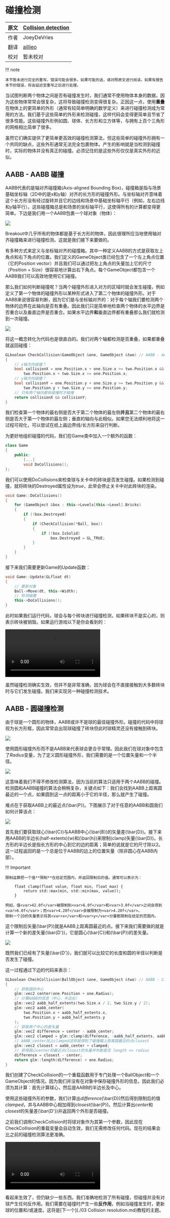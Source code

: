 # 碰撞检测

原文     | [Collision detection](https://learnopengl.com/#!In-Practice/2D-Game/Collisions/Collision-detection)
      ---|---
作者     | JoeyDeVries
翻译     | [aillieo](https://github.com/aillieo)
校对     | 暂未校对

!!! note

	本节暂未进行完全的重写，错误可能会很多。如果可能的话，请对照原文进行阅读。如果有报告本节的错误，将会延迟至重写之后进行处理。

当试图判断两个物体之间是否有碰撞发生时，我们通常不使用物体本身的数据，因为这些物体常常会很复杂，这将导致碰撞检测变得很复杂。正因这一点，使用**重叠**在物体上的更简单的外形（通常有较简单明确的数学定义）来进行碰撞检测成为常用的方法。我们基于这些简单的外形来检测碰撞，这样代码会变得更简单且节省了很多性能。这些<def>碰撞外形</def>例如圆、球体、长方形和立方体等，与拥有上百个三角形的网格相比简单了很多。

虽然它们确实提供了更简单更高效的碰撞检测算法，但这些简单的碰撞外形拥有一个共同的缺点，这些外形通常无法完全包裹物体。产生的影响就是当检测到碰撞时，实际的物体并没有真正的碰撞。必须记住的是这些外形仅仅是真实外形的近似。

## AABB - AABB 碰撞

AABB代表的是<def>轴对齐碰撞箱</def>(Axis-aligned Bounding Box)，碰撞箱是指与场景基础坐标轴（2D中的是x和y轴）对齐的长方形的碰撞外形。与坐标轴对齐意味着这个长方形没有经过旋转并且它的边线和场景中基础坐标轴平行（例如，左右边线和y轴平行）。这些碰撞箱总是和场景的坐标轴平行，这使得所有的计算都变得更简单。下边是我们用一个AABB包裹一个球对象（物体）：

![](../../../img/06/Breakout/05/02/collisions_ball_aabb.png)

Breakout中几乎所有的物体都是基于长方形的物体，因此很理所应当地使用轴对齐碰撞箱来进行碰撞检测。这就是我们接下来要做的。

有多种方式来定义与坐标轴对齐的碰撞箱。其中一种定义AABB的方式是获取左上角点和右下角点的位置。我们定义的<fun>GameObject</fun>类已经包含了一个左上角点位置（它的Position vector）并且我们可以通过把左上角点的矢量加上它的尺寸（<fun>Position</fun> + <fun>Size</fun>）很容易地计算出右下角点。每个<fun>GameObject</fun>都包含一个AABB我们可以高效地使用它们碰撞。

那么我们如何判断碰撞呢？当两个碰撞外形进入对方的区域时就会发生碰撞，例如定义了第一个物体的碰撞外形以某种形式进入了第二个物体的碰撞外形。对于AABB来说很容易判断，因为它们是与坐标轴对齐的：对于每个轴我们要检测两个物体的边界在此轴向是否有重叠。因此我们只是简单地检查两个物体的水平边界是否重合以及垂直边界是否重合。如果水平边界**和**垂直边界都有重叠那么我们就检测到一次碰撞。

![](../../../img/06/Breakout/05/02/collisions_overlap.png)

将这一概念转化为代码也是很直白的。我们对两个轴都检测是否重叠，如果都重叠就返回碰撞：

```c++
GLboolean CheckCollision(GameObject &one, GameObject &two) // AABB - AABB collision
{
    // x轴方向碰撞？
    bool collisionX = one.Position.x + one.Size.x >= two.Position.x &&
        two.Position.x + two.Size.x >= one.Position.x;
    // y轴方向碰撞？
    bool collisionY = one.Position.y + one.Size.y >= two.Position.y &&
        two.Position.y + two.Size.y >= one.Position.y;
    // 只有两个轴向都有碰撞时才碰撞
    return collisionX && collisionY;
}  
```

我们检查第一个物体的最右侧是否大于第二个物体的最左侧**并且**第二个物体的最右侧是否大于第一个物体的最左侧；垂直的轴向与此相似。如果您无法顺利地将这一过程可视化，可以尝试在纸上画边界线/长方形来自行判断。

为更好地组织碰撞的代码，我们在<fun>Game</fun>类中加入一个额外的函数：

```c++
class Game
{
    public:
        [...]
        void DoCollisions();
};
```

我们可以使用<fun>DoCollisions</fun>来检查球与关卡中的砖块是否发生碰撞。如果检测到碰撞，就将砖块的<fun>Destroyed</fun>属性设为<var>true</var>，此举会停止关卡中对此砖块的渲染。

```c++
void Game::DoCollisions()
{
    for (GameObject &box : this->Levels[this->Level].Bricks)
    {
        if (!box.Destroyed)
        {
            if (CheckCollision(*Ball, box))
            {
                if (!box.IsSolid)
                    box.Destroyed = GL_TRUE;
            }
        }
    }
}  
```

接下来我们需要更新<fun>Game</fun>的<fun>Update</fun>函数：

```c++
void Game::Update(GLfloat dt)
{
    // 更新对象
    Ball->Move(dt, this->Width);
    // 检测碰撞
    this->DoCollisions();
}  
```

此时如果我们运行代码，球会与每个砖块进行碰撞检测，如果砖块不是实心的，则表示砖块被销毁。如果运行游戏以下是你会看到的：

<video src="../../../../img/06/Breakout/05/02/collisions.mp4" controls="controls"></video>

虽然碰撞检测确实生效，但并不是非常准确，因为球会在不直接接触到大多数砖块时与它们发生碰撞。我们来实现另一种碰撞检测技术。

## AABB - 圆碰撞检测

由于球是一个圆形的物体，AABB或许不是球的最佳碰撞外形。碰撞的代码中将球视为长方形框，因此常常会出现球碰撞了砖块但此时球精灵还没有接触到砖块。

![](../../../img/06/Breakout/05/02/collisions_ball_aabb_touch.png)

使用圆形碰撞外形而不是AABB来代表球会更合乎常理。因此我们在球对象中包含了<var>Radius</var>变量，为了定义圆形碰撞外形，我们需要的是一个位置矢量和一个半径。

![](../../../img/06/Breakout/05/02/collisions_circle.png)

这意味着我们不得不修改检测算法，因为当前的算法只适用于两个AABB的碰撞。检测圆和AABB碰撞的算法会稍稍复杂，关键点如下：我们会找到AABB上距离圆最近的一个点，如果圆到这一点的距离小于它的半径，那么就产生了碰撞。

难点在于获取AABB上的最近点\(\bar{P}\)。下图展示了对于任意的AABB和圆我们如何计算该点：

![](../../../img/06/Breakout/05/02/collisions_aabb_circle.png)

首先我们要获取球心\(\bar{C}\)与AABB中心\(\bar{B}\)的矢量差\(\bar{D}\)。接下来用AABB的半边长(half-extents)\(w\)和\(\bar{h}\)来<def>限制(clamp)</def>矢量\(\bar{D}\)。长方形的半边长是指长方形的中心到它的边的距离；简单的说就是它的尺寸除以2。这一过程返回的是一个总是位于AABB的边上的位置矢量（除非圆心在AABB内部）。

!!! Important

	限制运算把一个值**限制**在给定范围内，并返回限制后的值。通常可以表示为：

		float clamp(float value, float min, float max) {
		    return std::max(min, std::min(max, value));
		}  

	例如，值<var>42.0f</var>被限制到<var>6.0f</var>和<var>3.0f</var>之间会得到<var>6.0f</var>；而<var>4.20f</var>会被限制为<var>4.20f</var>。  
	限制一个2D的矢量表示将其<var>x</var>和<var>y</var>分量都限制在给定的范围内。

这个限制后矢量\(\bar{P}\)就是AABB上距离圆最近的点。接下来我们需要做的就是计算一个新的差矢量\(\bar{D'}\)，它是圆心\(\bar{C}\)和\(\bar{P}\)的差矢量。

![](../../../img/06/Breakout/05/02/collisions_aabb_circle_radius_compare.png)

既然我们已经有了矢量\(\bar{D'}\)，我们就可以比较它的长度和圆的半径以判断是否发生了碰撞。

这一过程通过下边的代码来表示：

```c++
GLboolean CheckCollision(BallObject &one, GameObject &two) // AABB - Circle collision
{
    // 获取圆的中心 
    glm::vec2 center(one.Position + one.Radius);
    // 计算AABB的信息（中心、半边长）
    glm::vec2 aabb_half_extents(two.Size.x / 2, two.Size.y / 2);
    glm::vec2 aabb_center(
        two.Position.x + aabb_half_extents.x, 
        two.Position.y + aabb_half_extents.y
    );
    // 获取两个中心的差矢量
    glm::vec2 difference = center - aabb_center;
    glm::vec2 clamped = glm::clamp(difference, -aabb_half_extents, aabb_half_extents);
    // AABB_center加上clamped这样就得到了碰撞箱上距离圆最近的点closest
    glm::vec2 closest = aabb_center + clamped;
    // 获得圆心center和最近点closest的矢量并判断是否 length <= radius
    difference = closest - center;
    return glm::length(difference) < one.Radius;
}      
```

我们创建了<fun>CheckCollision</fun>的一个重载函数用于专门处理一个<fun>BallObject</fun>和一个<fun>GameObject</fun>的情况。因为我们并没有在对象中保存碰撞外形的信息，因此我们必须为其计算：首先计算球心，然后是AABB的半边长及中心。

使用这些碰撞外形的参数，我们计算出<var>difference</var>\(\bar{D}\)然后得到限制后的值<var>clamped</var>，并与AABB中心相加得到<var>closest</var>\(\bar{P}\)。然后计算出<var>center</var>和<var>closest</var>的矢量差\(\bar{D'}\)并返回两个外形是否碰撞。

之前我们调用<fun>CheckCollision</fun>时将球对象作为其第一个参数，因此现在<fun>CheckCollision</fun>的重载变量会自动生效，我们无需修改任何代码。现在的结果会比之前的碰撞检测算法更准确。

<video src="../../../../img/06/Breakout/05/02/collisions_circle.mp4" controls="controls"></video>

看起来生效了，但仍缺少一些东西。我们准确地检测了所有碰撞，但碰撞并没有对球产生任何反作用。我们需要在碰撞时产生一些**反作用**，例如当碰撞发生时，更新球的位置和/或速度。这将是[下一个](./03 Collision resolution.md)教程的主题。